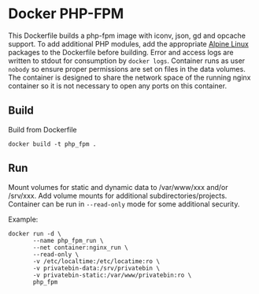 # Docker PHP-FPM

This Dockerfile builds a php-fpm image with iconv, json, gd and opcache support.
To add additional PHP modules, add the appropriate [Alpine Linux][1] packages to
the Dockerfile before building. Error and access logs are written to stdout for
consumption by `docker logs`. Container runs as user `nobody` so ensure proper
permissions are set on files in the data volumes. The container is designed to
share the network space of the running nginx container so it is not necessary to
open any ports on this container.

## Build

Build from Dockerfile

	docker build -t php_fpm .

## Run

Mount volumes for static and dynamic data to /var/www/xxx and/or /srv/xxx. Add
volume mounts for additional subdirectories/projects. Container can be run in
`--read-only` mode for some additional security.

Example:

    docker run -d \
           --name php_fpm_run \
           --net container:nginx_run \
           --read-only \
           -v /etc/localtime:/etc/locatime:ro \
           -v privatebin-data:/srv/privatebin \
           -v privatebin-static:/var/www/privatebin:ro \
           php_fpm
    
[1]: https://pkgs.alpinelinux.org/packages
